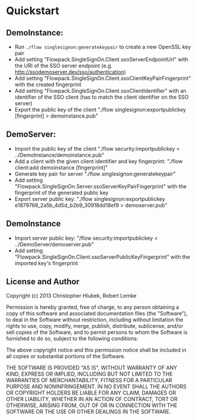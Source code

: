# Quickstart

## DemoInstance:

* Run `./flow singlesignon:generatekeypair` to create a new OpenSSL key pair
* Add setting "Flowpack.SingleSignOn.Client.ssoServerEndpointUrl" with the URI of the SSO server endpoint (e.g. http://ssodemoserver.dev/sso/authentication)
* Add setting "Flowpack.SingleSignOn.Client.ssoClientKeyPairFingerprint" with the created fingerprint
* Add setting "Flowpack.SingleSignOn.Client.ssoClientIdentifier" with an identifier of the SSO client (has to match the client identifier on the SSO server)
* Export the public key of the client "./flow singlesignon:exportpublickey [fingerprint] > demoinstance.pub"

## DemoServer:

* Import the public key of the client "./flow security:importpublickey < ../DemoInstance/demoinstance.pub"
* Add a client with the given client identifier and key fingerprint: "./flow client:add demoinstance [fingerprint]"
* Generate key pair for server "./flow singlesignon:generatekeypair"
* Add setting "Flowpack.SingleSignOn.Server.ssoServerKeyPairFingerprint" with the fingerprint of the generated public key
* Export server public key: "./flow singlesignon:exportpublickey e1879766_2a5b_4d5d_b2b9_30918dd18ef9 > demoserver.pub"

## DemoInstance

* Import server public key: "/flow security:importpublickey < ../DemoServer/demoserver.pub"
* Add setting "Flowpack.SingleSignOn.Client.ssoServerPublicKeyFingerprint" with the imported key's fingerprint

License and Author
------------------
Copyright (c) 2013 Christopher Hlubek, Robert Lemke

Permission is hereby granted, free of charge, to any person obtaining a copy of this
software and associated documentation files (the "Software"), to deal in the
Software without restriction, including without limitation the rights to use, copy,
modify, merge, publish, distribute, sublicense, and/or sell copies of the Software,
and to permit persons to whom the Software is furnished to do so, subject to the
following conditions:

The above copyright notice and this permission notice shall be included in all
copies or substantial portions of the Software.

THE SOFTWARE IS PROVIDED "AS IS", WITHOUT WARRANTY OF ANY KIND, EXPRESS OR IMPLIED,
INCLUDING BUT NOT LIMITED TO THE WARRANTIES OF MERCHANTABILITY, FITNESS FOR A
PARTICULAR PURPOSE AND NONINFRINGEMENT. IN NO EVENT SHALL THE AUTHORS OR COPYRIGHT
HOLDERS BE LIABLE FOR ANY CLAIM, DAMAGES OR OTHER LIABILITY, WHETHER IN AN ACTION OF
CONTRACT, TORT OR OTHERWISE, ARISING FROM, OUT OF OR IN CONNECTION WITH THE SOFTWARE
OR THE USE OR OTHER DEALINGS IN THE SOFTWARE.
